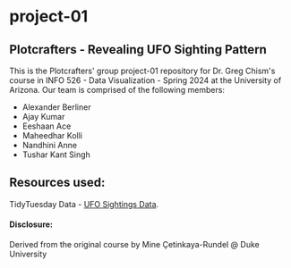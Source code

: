 # project-01
## Plotcrafters - Revealing UFO Sighting Pattern
This is the Plotcrafters' group project-01 repository for Dr. Greg Chism's course in INFO 526 - Data Visualization - Spring 2024 at the University of Arizona. Our team is comprised of the following members:
<ul>
<li> Alexander Berliner </li>
<li> Ajay Kumar </li>
<li> Eeshaan Ace </li>
<li> Maheedhar Kolli </li>
<li> Nandhini Anne </li>
<li> Tushar Kant Singh </li>
</ul>

## Resources used:
TidyTuesday Data - [UFO Sightings Data](https://github.com/rfordatascience/tidytuesday/tree/master/data/2023/2023-06-20).

#### Disclosure:
Derived from the original course by Mine Çetinkaya-Rundel @ Duke University
